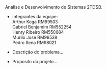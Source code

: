Analise e Desenvolvimento de Sistemas 2TDSB.

- integrantes da equipe:<br>
Arthur Koga      RM99503<br>
Gabriel Benjamim RM552254<br>
Henry Ribeiro    RM550684<br>
Murilo José      RM99538<br>
Pedro Sena       RM98021<br>


- Descrição do problema...


- Proposito do projeto...
